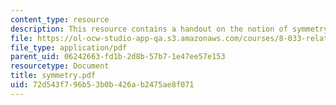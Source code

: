 ```yaml
---
content_type: resource
description: This resource contains a handout on the notion of symmetry in physics.
file: https://ol-ocw-studio-app-qa.s3.amazonaws.com/courses/8-033-relativity-fall-2006/72d543f796b53b0b426ab2475ae8f071_symmetry.pdf
file_type: application/pdf
parent_uid: 06242663-fd1b-2d8b-57b7-1e47ee57e153
resourcetype: Document
title: symmetry.pdf
uid: 72d543f7-96b5-3b0b-426a-b2475ae8f071
---
```

